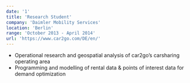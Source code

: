 ```yaml
---
date: '1'
title: 'Research Student'
company: 'Daimler Mobility Services'
location: 'Berlin'
range: 'October 2013 - April 2014'
url: 'https://www.car2go.com/DE/en/'
---
```


- Operational research and geospatial analysis of car2go’s carsharing operating area
- Programming and modelling of rental data & points of interest data for demand optimization

